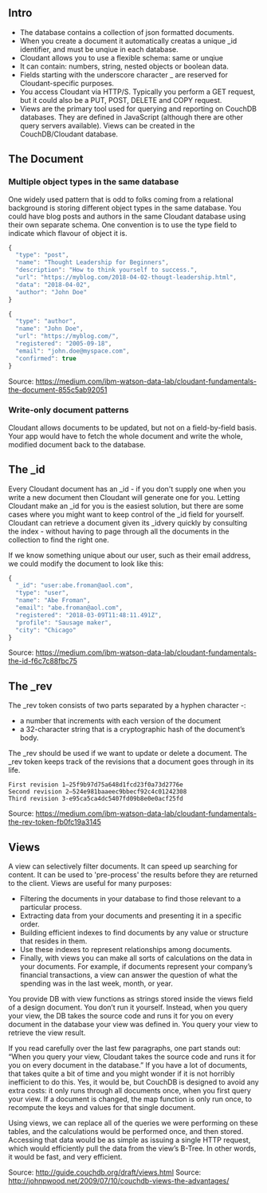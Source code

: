## Intro
- The database contains a collection of json formatted documents. 
- When you create a document it automatically creatas a unique _id identifier, and must be unqiue in each database.
- Cloudant allows you to use a flexible schema: same or unqiue
- It can contain: numbers, string, nested objects or boolean data. 
- Fields starting with the underscore character _ are reserved for Cloudant-specific purposes. 
- You access Cloudant via HTTP/S. Typically you perform a GET request, but it could also be a PUT, POST, DELETE and COPY request.
- Views are the primary tool used for querying and reporting on CouchDB databases. They are defined in JavaScript (although there are other query servers available). Views can be created in the CouchDB/Cloudant database.

## The Document
### Multiple object types in the same database
One widely used pattern that is odd to folks coming from a relational background is storing different object types in the same database. You could have blog posts and authors in the same Cloudant database using their own separate schema. One convention is to use the type field to indicate which flavour of object it is. 

```javascript
{
  "type": "post",
  "name": "Thought Leadership for Beginners",
  "description": "How to think yourself to success.",
  "url": "https://myblog.com/2018-04-02-thougt-leadership.html",
  "data": "2018-04-02",
  "author": "John Doe"
}
```

```javascript
{
  "type": "author",
  "name": "John Doe",
  "url": "https://myblog.com/",
  "registered": "2005-09-18",
  "email": "john.doe@myspace.com",
  "confirmed": true
}
```

Source: https://medium.com/ibm-watson-data-lab/cloudant-fundamentals-the-document-855c5ab92051

### Write-only document patterns
Cloudant allows documents to be updated, but not on a field-by-field basis. Your app would have to fetch the whole document and write the whole, modified document back to the database.

## The _id
Every Cloudant document has an _id - if you don't supply one when you write a new document then Cloudant will generate one for you. Letting Cloudant make an _id for you is the easiest solution, but there are some cases where you might want to keep control of the _id field for yourself.  Cloudant can retrieve a document given its _idvery quickly by consulting the index - without having to page through all the documents in the collection to find the right one.

If we know something unique about our user, such as their email address, we could modify the document to look like this:
```javascript
{
  "_id": "user:abe.froman@aol.com",
  "type": "user",
  "name": "Abe Froman",
  "email": "abe.froman@aol.com",
  "registered": "2018-03-09T11:48:11.491Z",
  "profile": "Sausage maker",
  "city": "Chicago"
}
```

Source: https://medium.com/ibm-watson-data-lab/cloudant-fundamentals-the-id-f6c7c88fbc75

## The _rev
The _rev token consists of two parts separated by a hyphen character -:
- a number that increments with each version of the document
- a 32-character string that is a cryptographic hash of the document’s body.

The _rev should be used if we want to update or delete a document. The _rev token keeps track of the revisions that a document goes through in its life. 

    First revision 1–25f9b97d75a648d1fcd23f0a73d2776e
    Second revision 2–524e981baaeec9bbecf92c4c01242308
    Third revision 3-e95ca5ca4dc5407fd09b8e0e0acf25fd
    
    
Source: https://medium.com/ibm-watson-data-lab/cloudant-fundamentals-the-rev-token-fb0fc19a3145


## Views
A view can selectively filter documents. It can speed up searching for content. It can be used to 'pre-process' the results before they are returned to the client. Views are useful for many purposes:
- Filtering the documents in your database to find those relevant to a particular process.
- Extracting data from your documents and presenting it in a specific order.
- Building efficient indexes to find documents by any value or structure that resides in them.
- Use these indexes to represent relationships among documents.
- Finally, with views you can make all sorts of calculations on the data in your documents. For example, if documents represent your company’s financial transactions, a view can answer the question of what the spending was in the last week, month, or year.

You provide DB with view functions as strings stored inside the views field of a design document. You don’t run it yourself. Instead, when you query your view, the DB takes the source code and runs it for you on every document in the database your view was defined in. You query your view to retrieve the view result. 

If you read carefully over the last few paragraphs, one part stands out: “When you query your view, Cloudant takes the source code and runs it for you on every document in the database.” If you have a lot of documents, that takes quite a bit of time and you might wonder if it is not horribly inefficient to do this. Yes, it would be, but CouchDB is designed to avoid any extra costs: it only runs through all documents once, when you first query your view. If a document is changed, the map function is only run once, to recompute the keys and values for that single document. 

Using views, we can replace all of the queries we were performing on these tables, and the calculations would be performed once, and then stored. Accessing that data would be as simple as issuing a single HTTP request, which would efficiently pull the data from the view’s B-Tree. In other words, it would be fast, and very efficient.

Source: http://guide.couchdb.org/draft/views.html
Source: http://johnpwood.net/2009/07/10/couchdb-views-the-advantages/
